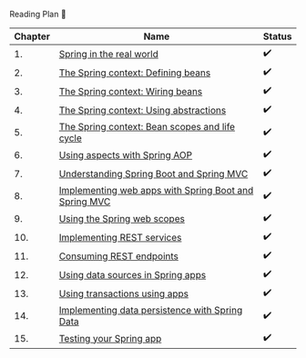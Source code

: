 Reading Plan 📘

|Chapter| Name                                                                                                                                                                                                                                                             |Status|
|--|------------------------------------------------------------------------------------------------------------------------------------------------------------------------------------------------------------------------------------------------------------------|--------|
|1.| [Spring in the real world](https://github.com/Urunov/Interview-Preparation-WAY/blob/master/Books/Spring/SpringCore/SpringStartHere/recource/Chapter-1.%20Spring%20in%20the%20Real%20World.pdf)                                                                   |✔️|
|2.| [The Spring context: Defining beans](https://github.com/Urunov/Interview-Preparation-WAY/blob/master/Books/Spring/SpringCore/SpringStartHere/recource/Chapter-2.%20The%20Spring%20Сontext_Defining%20Beans.pdf)                                                  |✔️|
|3.| [The Spring context: Wiring beans	](https://github.com/Urunov/Interview-Preparation-WAY/blob/master/Books/Spring/SpringCore/SpringStartHere/recource/Chapter-3.%20The%20Spring%20context%20Wiring%20beans.pdf)                                                   |✔️|
|4.| [The Spring context: Using abstractions](https://github.com/Urunov/Interview-Preparation-WAY/blob/master/Books/Spring/SpringCore/SpringStartHere/recource/Chapter-4.%20Spring%20context%20Using%20abstractions.pdf)                                              |✔️|
|5.| [The Spring context: Bean scopes and life cycle](https://github.com/Urunov/Interview-Preparation-WAY/blob/master/Books/Spring/SpringCore/SpringStartHere/recource/Chapter-5.%20The%20Spring%20context_Bean%20scopes%20and%20life%20cycle.pdf)                    |✔️|
|6.| [Using aspects with Spring AOP](https://github.com/Urunov/Interview-Preparation-WAY/blob/master/Books/Spring/SpringCore/SpringStartHere/recource/Chapter-6.%20Using%20aspects%20with%20Spring%20AOP.pdf)                                                         |✔️|
|7.| [Understanding Spring Boot and Spring MVC](https://github.com/Urunov/Interview-Preparation-WAY/blob/master/Books/Spring/SpringCore/SpringStartHere/recource/Chapter-7.%20Understanding%20Spring%20Boot%20and%20Spring%20MVC.pdf)                                 |✔️|
|8.| [Implementing web apps with Spring Boot and Spring MVC](https://github.com/Urunov/Interview-Preparation-WAY/blob/master/Books/Spring/SpringCore/SpringStartHere/recource/Chapter-8.%20Implementing%20web%20apps%20with%20Spring%20Boot%20and%20Spring%20MVC.pdf) |✔️|
|9.| [Using the Spring web scopes](https://github.com/Urunov/Interview-Preparation-WAY/blob/master/Books/Spring/SpringCore/SpringStartHere/recource/Chapter-9.%20Using%20the%20Spring%20web%20scopes.pdf)                                                             |✔️|
|10.| [Implementing REST services](https://github.com/Urunov/Interview-Preparation-WAY/blob/master/Books/Spring/SpringCore/SpringStartHere/recource/Chapter-10.%20Implementing%20REST%20Services.pdf)                                                                  |✔️|
|11.| [Consuming REST endpoints](https://github.com/Urunov/Interview-Preparation-WAY/blob/master/Books/Spring/SpringCore/SpringStartHere/recource/Chapter-11.%20Consuming%20REST%20Endpoints.pdf)                                                                      |✔️|
|12.| [Using data sources in Spring apps](https://github.com/Urunov/Interview-Preparation-WAY/blob/master/Books/Spring/SpringCore/SpringStartHere/recource/Chapter-12.%20Using%20data%20sources%20in%20Spring%20apps.pdf)                                              |✔️|
|13.| [Using transactions using apps](https://github.com/Urunov/Interview-Preparation-WAY/blob/master/Books/Spring/SpringCore/SpringStartHere/recource/Chapter-13.%20Using%20transactions%20in%20Spring%20apps.pdf)                                                    |✔️|
|14.| [Implementing data persistence with Spring Data](https://github.com/Urunov/Interview-Preparation-WAY/blob/master/Books/Spring/SpringCore/SpringStartHere/recource/Chapter-14.%20Implementing%20data%20persistence%20with%20Spring%20Data.pdf)                    |✔️|
|15.| [Testing your Spring app](https://github.com/Urunov/Interview-Preparation-WAY/blob/master/Books/Spring/SpringCore/SpringStartHere/recource/Chapter-15.%20Testing%20your%20Spring%20app.pdf)                                                                      |✔️|